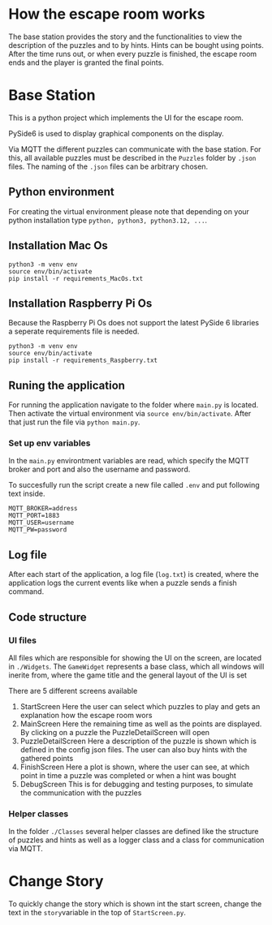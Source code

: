 # How the escape room works
The base station provides the story and the functionalities to view the description of the puzzles and to by hints. Hints can be bought using points. After the time runs out, or when every puzzle is finished, the escape room ends and the player is granted the final points.

# Base Station

This is a python project which implements the UI for the escape room.

PySide6 is used to display graphical components on the display.

Via MQTT the different puzzles can communicate with the base station. For this, all available puzzles must be described in the `Puzzles` folder by `.json` files. The naming of the `.json` files can be arbitrary chosen.

## Python environment

For creating the virtual environment please note that depending on your python installation type `python, python3, python3.12, ...`.

## Installation Mac Os

```
python3 -m venv env
source env/bin/activate
pip install -r requirements_MacOs.txt
```

## Installation Raspberry Pi Os
Because the Raspberry Pi Os does not support the latest PySide 6 libraries a seperate requirements file is needed.
```
python3 -m venv env
source env/bin/activate
pip install -r requirements_Raspberry.txt
```

## Runing the application

For running the application navigate to the folder where `main.py` is located. Then activate the virtual environment via `source env/bin/activate`. After that just run the file via `python main.py`.

### Set up env variables

In the `main.py` environtment variables are read, which specify the MQTT broker and port and also the username and password.

To succesfully run the script create a new file called `.env` and put following text inside.

```
MQTT_BROKER=address
MQTT_PORT=1883
MQTT_USER=username
MQTT_PW=password
```

## Log file

After each start of the application, a log file (`log.txt`) is created, where the application logs the current events like when a puzzle sends a finish command.

## Code structure

### UI files

All files which are responsible for showing the UI on the screen, are located in `./Widgets`.
The `GameWidget` represents a base class, which all windows will inerite from, where the game title and the general layout of the UI is set

There are 5 different screens available
1. StartScreen
Here the user can select which puzzles to play and gets an explanation how the escape room wors
1. MainScreen
Here the remaining time as well as the points are displayed. By clicking on a puzzle the PuzzleDetailScreen will open
1. PuzzleDetailScreen
Here a description of the puzzle is shown which is defined in the config json files. The user can also buy hints with the gathered points
1. FinishScreen
Here a plot is shown, where the user can see, at which point in time a puzzle was completed or when a hint was bought
1. DebugScreen
This is for debugging and testing purposes, to simulate the communication with the puzzles

### Helper classes

In the folder `./Classes` several helper classes are defined like the structure of puzzles and hints as well as a logger class and a class for communication via MQTT.

# Change Story

To quickly change the story which is shown int the start screen, change the text in the `story`variable in the top of `StartScreen.py`.